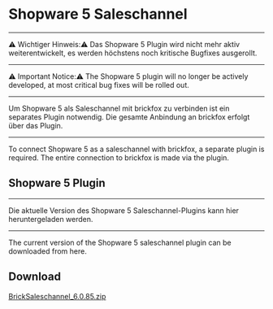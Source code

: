 # Shopware 5 Saleschannel

--- 
:warning: Wichtiger Hinweis::warning:
Das Shopware 5 Plugin wird nicht mehr aktiv weiterentwickelt, es werden höchstens noch kritische Bugfixes ausgerollt.

---
:warning: Important Notice::warning:
The Shopware 5 plugin will no longer be actively developed, at most critical bug fixes will be rolled out.

---- 
Um Shopware 5 als Saleschannel mit brickfox zu verbinden ist ein separates Plugin notwendig.
Die gesamte Anbindung an brickfox erfolgt über das Plugin.

---

To connect Shopware 5 as a saleschannel with brickfox, a separate plugin is required.
The entire connection to brickfox is made via the plugin.


## Shopware 5 Plugin

--- 

Die aktuelle Version des Shopware 5 Saleschannel-Plugins kann hier heruntergeladen werden.

--- 
The current version of the Shopware 5 saleschannel plugin can be downloaded from here.


## Download

[BrickSaleschannel_6.0.85.zip](BrickSaleschannel_6.0.85.zip)

